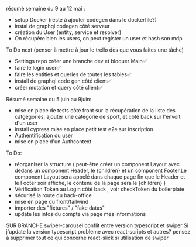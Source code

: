résumé semaine du 9 au 12 mai :

- setup Docker (reste à ajouter codegen dans le dockerfile?)
- instal de graphql codegen côté serveur
- création du User (entity, service et resolver)
- On récupère bien les users, on peut register un user et hash son mdp

To Do next (penser à mettre à jour le trello dès que vous faites une tâche)

- Settings repo créer une branche dev et bloquer Main✅
- faire le login user✅
- faire les entities et queries de toutes les tables✅
- install de graphql code gen côté client✅
- créer mutation et query côté client✅

Résumé semaine du 5 juin au 9juin:

- mise en place de tests côté front sur la récupération de la liste des catgégories, ajouter une catégorie de sport, et côté back sur l'envoit d'un user
- install cypress mise en place petit test e2e sur inscription.
- Authentification du user
- mise en place d'un Authcontext

To Do:

- réorganiser la structure ( peut-être créer un component Layout avec dedans un component Header, le {children} et un component Footer.Le component Layout sera appelé dans chaque page fin que le Header et le Footer soir affiché, le contenu de la page sera le {children} )
- Vérification Token au Login côté back , voir checkToken du boilerplate
- sécurisé la route du back-office
- mise en page du front/tailwind
- importer des "fixtures" / "fake datas"
- update les infos du compte via page mes informations

SUR BRANCHE swiper-carousel
conflit entre version typescript et swiper
Si j'update la version typescript probleme avec react-scripts et autres?
pensez à supprimer tout ce qui concerne react-slick si utilisation de swiper